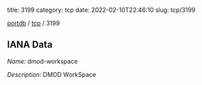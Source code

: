 title: 3199
category: tcp
date: 2022-02-10T22:46:10
slug: tcp/3199

[portdb](/) / [tcp](/category/tcp.html) / 3199


## IANA Data

_Name:_ dmod-workspace

_Description:_ DMOD WorkSpace

